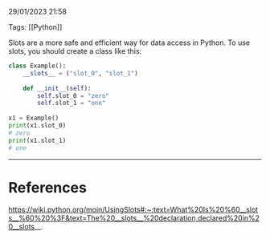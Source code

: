 29/01/2023 21:58

Tags: [[Python]]

Slots are a more safe and efficient way for data access in Python. To use slots, you should create a class like this:

```python
class Example():
    __slots__ = ("slot_0", "slot_1")
    
    def __init__(self):
        self.slot_0 = "zero"
        self.slot_1 = "one"
        
x1 = Example()
print(x1.slot_0)
# zero
print(x1.slot_1)
# one
```

---
# References

https://wiki.python.org/moin/UsingSlots#:~:text=What%20Is%20%60__slots__%60%20%3F&text=The%20__slots__%20declaration,declared%20in%20__slots__.